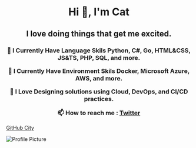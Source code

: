 <h1 align="center">Hi 👋, I'm Cat</h1>
<h2 align="center">I love doing things that get me excited.</h3>

<h3 align="center">


🌱 I Currently Have Language Skils **Python, C#, Go, HTML&CSS, JS&TS, PHP, SQL, and more.**


🌱 I Currently Have Environment Skils **Docker, Microsoft Azure, AWS, and more.**


💚 I Love **Designing solutions using Cloud, DevOps, and CI/CD practices.**


📫 How to reach me :  [Twitter](https://twitter.com/Hey_ImCat)


</h3>

[GitHub City](https://raw.githubusercontent.com/Once-a-deadcat/Once-a-deadcat/main/screenshot.png)


<img src="https://raw.githubusercontent.com/Once-a-deadcat/Once-a-deadcat/main/profile.png" alt="Profile Picture">


